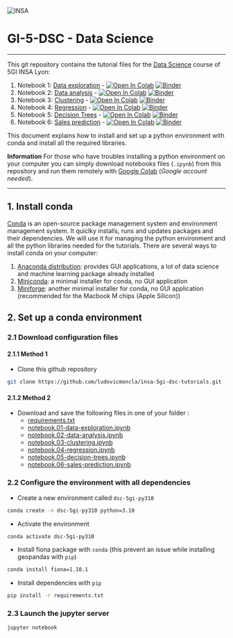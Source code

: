 ![INSA](https://www.insa-lyon.fr/sites/all/themes/insa/logo.png)

# GI-5-DSC - Data Science
***

This git repository contains the tutorial files for the [Data Science](https://moodle.insa-lyon.fr/course/view.php?id=4628) course of 5GI INSA Lyon: 

1. Notebook 1: [Data exploration](notebook.01-data-exploration.ipynb) - [![Open In Colab](https://colab.research.google.com/assets/colab-badge.svg)](https://colab.research.google.com/github/ludovicmoncla/insa-5gi-dsc-tutorials/blob/main/notebook.01-data-exploration.ipynb) [![Binder](https://mybinder.org/badge_logo.svg)](https://mybinder.org/v2/gh/ludovicmoncla/insa-5gi-dsc-tutorials/master?filepath=notebook.01-data-exploration.ipynb)
2. Notebook 2: [Data analysis](notebook.02-data-analysis.ipynb) - [![Open In Colab](https://colab.research.google.com/assets/colab-badge.svg)](https://colab.research.google.com/github/ludovicmoncla/insa-5gi-dsc-tutorials/blob/main/notebook.02-data-analysis.ipynb) [![Binder](https://mybinder.org/badge_logo.svg)](https://mybinder.org/v2/gh/ludovicmoncla/insa-5gi-dsc-tutorials/master?filepath=notebook.02-data-analysis.ipynb)
3. Notebook 3: [Clustering](notebook.03-clustering.ipynb) - [![Open In Colab](https://colab.research.google.com/assets/colab-badge.svg)](https://colab.research.google.com/github/ludovicmoncla/insa-5gi-dsc-tutorials/blob/main/notebook.03-clustering.ipynb) [![Binder](https://mybinder.org/badge_logo.svg)](https://mybinder.org/v2/gh/ludovicmoncla/insa-5gi-dsc-tutorials/master?filepath=notebook.03-clustering.ipynb)
4. Notebook 4: [Regression](notebook.04-regression.ipynb) - [![Open In Colab](https://colab.research.google.com/assets/colab-badge.svg)](https://colab.research.google.com/github/ludovicmoncla/insa-5gi-dsc-tutorials/blob/main/notebook.04-regression.ipynb) [![Binder](https://mybinder.org/badge_logo.svg)](https://mybinder.org/v2/gh/ludovicmoncla/insa-5gi-dsc-tutorials/master?filepath=notebook.04-regression.ipynb)
5. Notebook 5: [Decision Trees](notebook.05-decision-trees.ipynb) - [![Open In Colab](https://colab.research.google.com/assets/colab-badge.svg)](https://colab.research.google.com/github/ludovicmoncla/insa-5gi-dsc-tutorials/blob/main/notebook.05-decision-trees.ipynb) [![Binder](https://mybinder.org/badge_logo.svg)](https://mybinder.org/v2/gh/ludovicmoncla/insa-5gi-dsc-tutorials/master?filepath=notebook.05-decision-trees.ipynb)
6. Notebook 6: [Sales prediction](notebook.06-sales-prediction.ipynb) - [![Open In Colab](https://colab.research.google.com/assets/colab-badge.svg)](https://colab.research.google.com/github/ludovicmoncla/insa-5gi-dsc-tutorials/blob/main/notebook.06-sales-prediction.ipynb) [![Binder](https://mybinder.org/badge_logo.svg)](https://mybinder.org/v2/gh/ludovicmoncla/insa-5gi-dsc-tutorials/master?filepath=notebook.06-sales-prediction.ipynb)


This document explains how to install and set up a python environment with conda and install all the required libraries.

**Information** For those who have troubles installing a python environment on your computer you can simply download notebooks files (`.ipynb`) from this repository and run them remotely with [Google Colab](http://colab.research.google.com) (*Google account needed*).

***

## 1. Install conda

[Conda](https://conda.io/projects/conda/en/latest/index.html) is an open-source package management system and environment management system. It quiclky installs, runs and updates packages and their dependencies. 
We will use it for managing the python environment and all the python libraries needed for the tutorials.
There are several ways to install conda on your computer:
1. [Anaconda distribution](https://www.anaconda.com/products/distribution): provides GUI applications, a lot of data science and machine learning package already installed
2. [Miniconda](https://docs.conda.io/en/latest/miniconda.html): a minimal installer for conda, no GUI application
3. [Miniforge](https://github.com/conda-forge/miniforge): another minimal installer for conda, no GUI application (recommended for the Macbook M chips (Apple Silicon))

## 2. Set up a conda environment

### 2.1 Download configuration files

#### 2.1.1 Method 1

* Clone this github repository

```bash
git clone https://github.com/ludovicmoncla/insa-5gi-dsc-tutorials.git
```

#### 2.1.2 Method 2

* Download and save the following files in one of your folder :
    - [requirements.txt](requirements.txt)
    - [notebook.01-data-exploration.ipynb](notebook.01-data-exploration.ipynb)
    - [notebook.02-data-analysis.ipynb](notebook.02-data-analysis.ipynb)
    - [notebook.03-clustering.ipynb](notebook.03-clustering.ipynb)
    - [notebook.04-regression.ipynb](notebook.04-regression.ipynb)
    - [notebook.05-decision-trees.ipynb](notebook.05-decision-trees.ipynb)
    - [notebook.06-sales-prediction.ipynb](notebook.06-sales-prediction.ipynb)



### 2.2 Configure the environment with all dependencies


* Create a new environment called `dsc-5gi-py310`

```bash
conda create -n dsc-5gi-py310 python=3.10
```

* Activate the environment

```bash
conda activate dsc-5gi-py310
```

* Install fiona package with `conda` (this prevent an issue while installing geopandas with `pip`)

```bash
conda install fiona=1.10.1
```

* Install dependencies with `pip`

```bash
pip install -r requirements.txt
```


### 2.3 Launch the jupyter server

```bash
jupyter notebook
```

